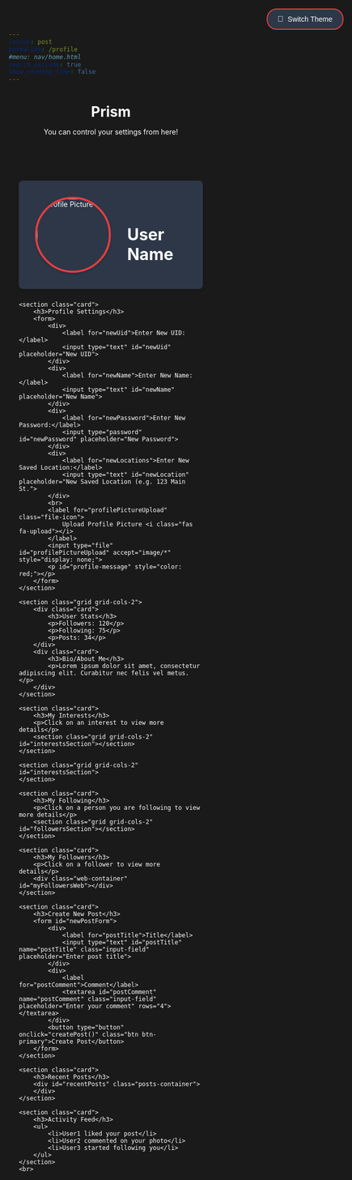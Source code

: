 ```yaml
---
layout: post
permalink: /profile
#menu: nav/home.html
search_exclude: true
show_reading_time: false
---
```


<style>
    * {
        margin: 0;
        padding: 0;
        box-sizing: border-box;
    }

    html {
        font-family: 'Roboto', sans-serif;
        background-color: #1a1a1a;
        color: #ffffff;
    }

    .container {
        width: 90%;
        max-width: 1200px;
        margin: 0 auto;
        padding-top: 2rem;
    }

    .page-header {
        text-align: center;
        margin-bottom: 2rem;
        padding: 2rem 0;
        border-bottom: 2px solid #e53e3e;
    }

    .page-header h1 {
        font-size: 2.5rem;
        font-weight: bold;
        color: #e53e3e;
        margin-bottom: 0.5rem;
    }

    .page-header p {
        color: #a0aec0;
        font-size: 1.1rem;
    }

    .profile {
        display: flex;
        align-items: center;
        margin-bottom: 24px;
        background-color: #2d3748;
        padding: 2rem;
        border-radius: 8px;
        box-shadow: 0 4px 6px rgba(0, 0, 0, 0.1);
    }

    .profile img {
        width: 150px;
        height: 150px;
        border-radius: 50%;
        border: 4px solid #e53e3e;
        margin-right: 2rem;
        box-shadow: 0 2px 4px rgba(0, 0, 0, 0.2);
    }

    .profile div h2 {
        font-size: 2rem;
        font-weight: bold;
        color: #ffffff;
        margin-bottom: 0.5rem;
    }

    .card {
        background-color: #2d3748;
        padding: 1.5rem;
        border-radius: 8px;
        margin-bottom: 1.5rem;
        box-shadow: 0 4px 6px rgba(0, 0, 0, 0.1);
    }

    .card h3 {
        font-size: 1.5rem;
        font-weight: 600;
        color: #e53e3e;
        margin-bottom: 1.5rem;
        border-bottom: 2px solid #e53e3e;
        padding-bottom: 0.5rem;
    }

    form div {
        margin-bottom: 1rem;
    }

    label {
        display: block;
        margin-bottom: 0.5rem;
        color: #a0aec0;
    }

    input[type="text"],
    input[type="password"] {
        width: 100%;
        padding: 0.75rem;
        border-radius: 4px;
        border: 1px solid #4a5568;
        background-color: #1a202c;
        color: #ffffff;
        margin-bottom: 1rem;
    }

    input[type="text"]:focus,
    input[type="password"]:focus {
        outline: none;
        border-color: #e53e3e;
        box-shadow: 0 0 0 2px rgba(229, 62, 62, 0.2);
    }

    .file-icon {
        display: inline-block;
        padding: 0.75rem 1.5rem;
        background-color: #e53e3e;
        color: white;
        border-radius: 4px;
        cursor: pointer;
        transition: background-color 0.2s;
    }

    .file-icon:hover {
        background-color: #c53030;
    }

    #profile-message {
        margin-top: 1rem;
        padding: 0.75rem;
        border-radius: 4px;
        font-weight: 500;
    }

    .grid {
        display: grid;
        gap: 16px;
        margin-bottom: 24px;
    }

    .grid-cols-2 {
        grid-template-columns: repeat(2, 1fr);
    }

    .card img {
        width: 100%;
        border-radius: 8px;
        transition: transform 0.3s ease-in-out;
    }

    .card img:hover {
        transform: scale(1.05);
    }

    .card p {
        margin-top: 8px;
    }

    ul {
        list-style: none;
    }

    ul li {
        margin: 8px 0;
    }

    .input-field {
        width: 100%;
        padding: 0.75rem;
        margin-bottom: 1rem;
        border: 2px solid #e53e3e;
        border-radius: 6px;
        background-color: #1a1a1a;
        color: #ffffff;
        font-size: 1rem;
        transition: border-color 0.3s ease;
    }

    .input-field:focus {
        outline: none;
        border-color: #fc8181;
        box-shadow: 0 0 0 2px rgba(229, 62, 62, 0.2);
    }

    textarea.input-field {
        resize: vertical;
        min-height: 100px;
    }

    .btn-primary {
        background-color: #e53e3e;
        color: white;
        padding: 0.75rem 1.5rem;
        border: none;
        border-radius: 6px;
        font-size: 1rem;
        cursor: pointer;
        transition: background-color 0.3s ease;
    }

    .btn-primary:hover {
        background-color: #c53030;
    }

    #newPostForm {
        display: flex;
        flex-direction: column;
        gap: 1rem;
    }

    #newPostForm label {
        color: #a0aec0;
        font-size: 1rem;
        margin-bottom: 0.5rem;
        display: block;
    }

    .posts-container {
        display: flex;
        flex-direction: column;
        gap: 1rem;
        max-height: 500px;
        overflow-y: auto;
    }

    .message-bubble {
        background-color: #2d3748;
        padding: 1rem;
        border-radius: 8px;
        margin: 0;
        border-left: 3px solid #e53e3e;
    }

    .post-title {
        font-weight: bold;
        color: #e53e3e;
        margin-bottom: 0.5rem;
    }

    .post-comment {
        color: #ffffff;
    }

    .theme-switch-wrapper {
        position: fixed;
        top: 20px;
        right: 20px;
        z-index: 1000;
    }

    .theme-switch {
        display: inline-block;
        padding: 10px 20px;
        background-color: #2d3748;
        border: 2px solid #e53e3e;
        border-radius: 20px;
        color: #ffffff;
        cursor: pointer;
        transition: all 0.3s ease;
        font-size: 14px;
        display: flex;
        align-items: center;
        gap: 8px;
    }

    .theme-switch:hover {
        transform: translateY(-2px);
        box-shadow: 0 4px 8px rgba(0, 0, 0, 0.2);
    }

    .theme-icon {
        font-size: 16px;
    }

    .web-container {
        position: relative;
        width: 100%;
        height: 500px;
        margin-bottom: 24px;
    }

    .web-node {
        position: absolute;
        width: 100px;
        height: 100px;
        border-radius: 50%;
        background-color: #f6e05e; /* Default yellow shade */
        color: #1a202c;
        display: flex;
        align-items: center;
        justify-content: center;
        text-align: center;
        box-shadow: 0 4px 6px rgba(0, 0, 0, 0.1);
        transition: transform 0.3s ease-in-out;
    }

    .web-node:hover {
        transform: scale(1.1);
    }

    .web-line {
        position: absolute;
        width: 2px;
        background-color: #ffffff; /* White line */
    }
</style>

<header class="heading">
    <h1>Prism</h1>
    <p>You can control your settings from here!</p>
</header>

<div class="theme-switch-wrapper">
    <button class="theme-switch" id="themeToggle">
        <span class="theme-icon">🌙</span>
        <span class="theme-text">Switch Theme</span>
    </button>
</div>

<div class="container">
    <section class="profile">
        <img src="https://placehold.co/150x150" alt="Profile Picture" id="profilePicture">
        <div>
            <h2 id="username">User Name</h2>
        </div>
    </section>

    <section class="card">
        <h3>Profile Settings</h3>
        <form>
            <div>
                <label for="newUid">Enter New UID:</label>
                <input type="text" id="newUid" placeholder="New UID">
            </div>
            <div>
                <label for="newName">Enter New Name:</label>
                <input type="text" id="newName" placeholder="New Name">
            </div>
            <div>
                <label for="newPassword">Enter New Password:</label>
                <input type="password" id="newPassword" placeholder="New Password">
            </div>
            <div>
                <label for="newLocations">Enter New Saved Location:</label>
                <input type="text" id="newLocation" placeholder="New Saved Location (e.g. 123 Main St.">
            </div>
            <br>
            <label for="profilePictureUpload" class="file-icon">
                Upload Profile Picture <i class="fas fa-upload"></i>
            </label>
            <input type="file" id="profilePictureUpload" accept="image/*" style="display: none;">
            <p id="profile-message" style="color: red;"></p>
        </form>
    </section>

    <section class="grid grid-cols-2">
        <div class="card">
            <h3>User Stats</h3>
            <p>Followers: 120</p>
            <p>Following: 75</p>
            <p>Posts: 34</p>
        </div>
        <div class="card">
            <h3>Bio/About Me</h3>
            <p>Lorem ipsum dolor sit amet, consectetur adipiscing elit. Curabitur nec felis vel metus.</p>
        </div>
    </section>

    <section class="card">
        <h3>My Interests</h3>
        <p>Click on an interest to view more details</p>
        <section class="grid grid-cols-2" id="interestsSection"></section>
    </section>

    <section class="grid grid-cols-2" id="interestsSection">
    </section>

    <section class="card">
        <h3>My Following</h3>
        <p>Click on a person you are following to view more details</p>
        <section class="grid grid-cols-2" id="followersSection"></section>
    </section>

    <section class="card">
        <h3>My Followers</h3>
        <p>Click on a follower to view more details</p>
        <div class="web-container" id="myFollowersWeb"></div>
    </section>

    <section class="card">
        <h3>Create New Post</h3>
        <form id="newPostForm">
            <div>
                <label for="postTitle">Title</label>
                <input type="text" id="postTitle" name="postTitle" class="input-field" placeholder="Enter post title">
            </div>
            <div>
                <label for="postComment">Comment</label>
                <textarea id="postComment" name="postComment" class="input-field" placeholder="Enter your comment" rows="4"></textarea>
            </div>
            <button type="button" onclick="createPost()" class="btn btn-primary">Create Post</button>
        </form>
    </section>

    <section class="card">
        <h3>Recent Posts</h3>
        <div id="recentPosts" class="posts-container">
        </div>
    </section>

    <section class="card">
        <h3>Activity Feed</h3>
        <ul>
            <li>User1 liked your post</li>
            <li>User2 commented on your photo</li>
            <li>User3 started following you</li>
        </ul>
    </section>
    <br>
</div>

<script type="module">
import { pythonURI, fetchOptions } from '{{site.baseurl}}/assets/js/api/config.js';

function createInterestCards(interests) {
    const interestsSection = document.getElementById('interestsSection');
    interestsSection.innerHTML = '';
    
    if (!interests || interests.length === 0) {
        const placeholderInterests = ['Gaming', 'Reading', 'Music', 'Art'];
        placeholderInterests.forEach((interest, index) => {
            const card = document.createElement('div');
            card.className = 'card';
            card.innerHTML = `
                <h4>${interest}</h4>
                <img src="https://placehold.co/300x200/d34e3f/a3adbf/png?text=${interest}" alt="${interest}">
                <button onclick="deleteInterest('${interest}')">Delete</button>
                <button onclick="editInterest('${interest}')">Edit</button>
            `;
            interestsSection.appendChild(card);
        });
        return;
    }

    interests.forEach(interest => {
        const card = document.createElement('div');
        card.className = 'card';
        card.innerHTML = `
            <h4>${interest}</h4>
            <img src="https://placehold.co/300x200/d34e3f/a3adbf/png?text=${interest}" alt="${interest}">
            <button onclick="deleteInterest('${interest}')">Delete</button>
            <button onclick="editInterest('${interest}')">Edit</button>
        `;
        interestsSection.appendChild(card);
    });
}

function createFollowerCards(followers) {
    const followersSection = document.getElementById('followersSection');
    followersSection.innerHTML = '';
    
    if (!followers || followers.length === 0) {
        const placeholderFollowers = ['Gaming', 'Reading', 'Music', 'Art'];
        placeholderFollowers.forEach((follower, index) => {
            const card = document.createElement('div');
            card.className = 'card';
            card.innerHTML = `
                <h4>${follower}</h4>
                <img src="https://placehold.co/300x200/218f66/a3adbf/png?text=${interest}" alt="${interest}">
            `;
            followersSection.appendChild(card);
        });
        return;
    }

    followers.forEach(follower => {
        const card = document.createElement('div');
        card.className = 'card';
        card.innerHTML = `
            <h4>${follower}</h4>
            <img src="https://placehold.co/300x200/218f66/a3adbf/png?text=${follower}" alt="${follower}">
        `;
        followersSection.appendChild(card);
    });
}

async function createMyFollowerWeb(followers) {
    const webContainer = document.getElementById('myFollowersWeb');
    webContainer.innerHTML = '';

    const centerX = webContainer.clientWidth / 2;
    const centerY = webContainer.clientHeight / 2;
    const radius = 150;

    if (!followers || followers.length === 0) {
        const placeholderFollowers = ['No followers yet'];
        placeholderFollowers.forEach((follower, index) => {
            const angle = (index / placeholderFollowers.length) * 2 * Math.PI;
            const x = centerX + radius * Math.cos(angle) - 50;
            const y = centerY + radius * Math.sin(angle) - 50;
            const node = createWebNode(follower, x, y);
            webContainer.appendChild(node);
        });
        return;
    }

    const followerPositions = {};

    followers.forEach((follower, index) => {
        const angle = (index / followers.length) * 2 * Math.PI;
        const x = centerX + radius * Math.cos(angle) - 50;
        const y = centerY + radius * Math.sin(angle) - 50;
        const node = createWebNode(follower, x, y);
        webContainer.appendChild(node);
        followerPositions[follower] = { x: x + 50, y: y + 50 };

        if (index > 0) {
            const prevAngle = ((index - 1) / followers.length) * 2 * Math.PI;
            const prevX = centerX + radius * Math.cos(prevAngle);
            const prevY = centerY + radius * Math.sin(prevAngle);
            const line = createWebLine(prevX, prevY, x + 50, y + 50);
            webContainer.appendChild(line);
        }
    });

    if (followers.length > 1) {
        const firstAngle = 0;
        const firstX = centerX + radius * Math.cos(firstAngle);
        const firstY = centerY + radius * Math.sin(firstAngle);
        const lastAngle = ((followers.length - 1) / followers.length) * 2 * Math.PI;
        const lastX = centerX + radius * Math.cos(lastAngle);
        const lastY = centerY + radius * Math.sin(lastAngle);
        const line = createWebLine(lastX, lastY, firstX, firstY);
        webContainer.appendChild(line);
    }

    await fetchMutualConnections(followerPositions);
}

async function fetchMutualConnections(followerPositions) {
    try {
        const response = await fetch(pythonURI + "/api/mutual_connections", fetchOptions);
        if (!response.ok) {
            throw new Error('Failed to fetch mutual connections');
        }
        const mutualConnections = await response.json();
        const webContainer = document.getElementById('myFollowersWeb');

        for (const [follower, connections] of Object.entries(mutualConnections)) {
            connections.forEach(connection => {
                if (followerPositions[follower] && followerPositions[connection]) {
                    const line = createWebLine(
                        followerPositions[follower].x,
                        followerPositions[follower].y,
                        followerPositions[connection].x,
                        followerPositions[connection].y
                    );
                    webContainer.appendChild(line);
                }
            });
        }
    } catch (error) {
        console.error('Error fetching mutual connections:', error);
    }
}

const yellowShades = ['#f6e05e', '#ecc94b', '#d69e2e', '#b7791f', '#975a16'];

function createWebNode(name, x, y) {
    const node = document.createElement('div');
    node.className = 'web-node';
    node.style.left = `${x}px`;
    node.style.top = `${y}px`;
    node.style.backgroundColor = yellowShades[Math.floor(Math.random() * yellowShades.length)];
    node.textContent = name;
    return node;
}

function createWebLine(x1, y1, x2, y2) {
    const line = document.createElement('div');
    line.className = 'web-line';
    line.style.left = `${x1}px`;
    line.style.top = `${y1}px`;
    line.style.width = `${Math.hypot(x2 - x1, y2 - y1)}px`;
    line.style.transform = `rotate(${Math.atan2(y2 - y1, x2 - x1)}rad)`;
    return line;
}

function createMyFollowerCards(followers) {
    createMyFollowerWeb(followers);
}

async function updateUserInfo() {
    try {
        const response = await fetch(pythonURI + "/api/user", {
            ...fetchOptions,
            method: 'GET'
        });
        const data = await response.json();
        
        document.getElementById('username').textContent = data.name || 'User Name';
        
        if (data.pfp) {
            document.getElementById('profilePicture').src = data.pfp;
        }
        
        const interestsResponse = await fetch(pythonURI + "/api/savedlocations", {
            ...fetchOptions,
            method: 'GET'
        });
        const interestsData = await interestsResponse.json();
        const interests = interestsData ? interestsData.split(',').map(i => i.trim()).filter(i => i) : [];
        createInterestCards(interests);

        const followers = data.followers ? data.followers.split(',').map(i => i.trim()).filter(i => i) : [];
        createFollowerCards(followers);

        const myFollowersResponse = await fetch(pythonURI + "/api/following", {
            ...fetchOptions,
            method: 'GET'
        });
        const myFollowersData = await myFollowersResponse.json();
        const myFollowers = myFollowersData ? myFollowersData : [];
        createMyFollowerCards(myFollowers);

    } catch (error) {
        console.error('Error fetching user info:', error);
    }
}

document.addEventListener('DOMContentLoaded', updateUserInfo);

async function fetchProfilePicture() {
    try {
        const response = await fetch(pythonURI + "/api/id/pfp", fetchOptions);
        if (!response.ok) {
            throw new Error('Failed to fetch profile picture');
        }
        const data = await response.json();
        if (data && data.pfp) {
            document.getElementById('profilePicture').src = `data:image/jpeg;base64,${data.pfp}`;
        }
    } catch (error) {
        console.error('Error fetching profile picture:', error);
        showError('Error fetching profile picture');
    }
}

function setPlaceholders(userData) {
    const uidInput = document.getElementById('newUid');
    const nameInput = document.getElementById('newName');
    const interestsInput = document.getElementById('newInterests');
    const followersInput = document.getElementById('newFollowers');

    if (userData.uid) uidInput.placeholder = userData.uid;
    if (userData.name) nameInput.placeholder = userData.name;
    if (userData.followers) followersInput.placeholder = userData.followers;
}

async function updateProfile(field, value) {
    try {
        if (field === 'interests' && value) {
            const response = await fetch(pythonURI + "/api/user", fetchOptions);
            const userData = await response.json();
            const currentInterests = userData.interests ? userData.interests.split(',').map(i => i.trim()) : [];
            const newInterests = value.split(',').map(i => i.trim());
            const combinedInterests = [...new Set([...currentInterests, ...newInterests])];
            value = combinedInterests.join(', ');

            const updateResponse = await fetch(pythonURI + "/api/savedlocations", {
                ...fetchOptions,
                method: 'PUT',
                body: JSON.stringify({ interests: value })
            });

            if (!updateResponse.ok) {
                throw new Error('Failed to update interests');
            }

            showError('Interests updated successfully', 'green');
            updateUserInfo();
            return;
        }

        if (field === 'followers' && value) {
            const response = await fetch(pythonURI + "/api/user", fetchOptions);
            const userData = await response.json();
            const currentFollowers = userData.followers ? userData.followers.split(',').map(i => i.trim()) : [];
            const newFollowers = value.split(',').map(i => i.trim());
            const combinedFollowers = [...new Set([...currentFollowers, ...newFollowers])];
            value = combinedFollowers.join(', ');

            const updateResponse = await fetch(pythonURI + "/api/user", {
                ...fetchOptions,
                method: 'PUT',
                body: JSON.stringify({ followers: value })
            });

            if (!updateResponse.ok) {
                const errorData = await updateResponse.json();
                throw new Error(errorData.message || 'Failed to update followers');
            }

            showError('Followers updated successfully', 'green');
            updateUserInfo();
            return;
        }

        const response = await fetch(pythonURI + "/api/user", {
            ...fetchOptions,
            method: 'PUT',
            body: JSON.stringify({
                [field]: value
            })
        });

        if (!response.ok) {
            throw new Error('Failed to update profile');
        }

        showError('Profile updated successfully', 'green');
        updateUserInfo();
    } catch (error) {
        console.error('Error updating profile:', error);
        showError(error.message || 'Error updating profile');
    }
}

async function deleteInterest(interest) {
    try {
        const response = await fetch(pythonURI + "/api/savedlocations", {
            ...fetchOptions,
            method: 'DELETE',
            body: JSON.stringify({ interest: interest })
        });

        if (!response.ok) {
            throw new Error('Failed to delete interest');
        }

        showError('Interest deleted successfully', 'green');
        updateUserInfo();
    } catch (error) {
        console.error('Error deleting interest:', error);
        showError('Error deleting interest');
    }
}

window.deleteInterest = deleteInterest;

async function editInterest(oldInterest) {
    const newInterest = prompt("Edit interest:", oldInterest);
    if (newInterest && newInterest.trim() !== "") {
        try {
            // Delete the old interest
            await fetch(pythonURI + "/api/savedlocations", {
                ...fetchOptions,
                method: 'DELETE',
                body: JSON.stringify({ interest: oldInterest })
            });

            // Add the new interest
            const response = await fetch(pythonURI + "/api/savedlocations", {
                ...fetchOptions,
                method: 'PUT',
                body: JSON.stringify({ interests: newInterest })
            });

            if (!response.ok) {
                throw new Error('Failed to edit interest');
            }

            showError('Interest edited successfully', 'green');
            updateUserInfo();
        } catch (error) {
            console.error('Error editing interest:', error);
            showError('Error editing interest');
        }
    }
}

window.editInterest = editInterest;

async function uploadProfilePicture(file) {
    try {
        const base64String = await convertToBase64(file);
        const response = await fetch(pythonURI + "/api/id/pfp", {
            ...fetchOptions,
            method: 'PUT',
            body: JSON.stringify({ pfp: base64String })
        });

        if (!response.ok) {
            throw new Error('Failed to upload profile picture');
        }

        showError('Profile picture updated successfully', 'green');
        fetchProfilePicture();
    } catch (error) {
        console.error('Error uploading profile picture:', error);
        showError('Error uploading profile picture');
    }
}

function convertToBase64(file) {
    return new Promise((resolve, reject) => {
        const reader = new FileReader();
        reader.onload = () => resolve(reader.result.split(',')[1]);
        reader.onerror = error => reject(error);
        reader.readAsDataURL(file);
    });
}

function showError(message, color = 'red') {
    const messageElement = document.getElementById('profile-message');
    messageElement.style.color = color;
    messageElement.textContent = message;
    setTimeout(() => {
        messageElement.textContent = '';
    }, 3000);
}

async function displayCurrentInterests() {
    try {
        const response = await fetch(pythonURI + "/api/user", fetchOptions);
        const userData = await response.json();
        if (userData.interests) {
            const formattedInterests = userData.interests.split(',').map(i => i.trim()).filter(i => i).join(', ');
            document.getElementById('newInterests').placeholder = `Current interests: ${formattedInterests}`;
        }
    } catch (error) {
        console.error('Error fetching current interests:', error);
    }
}

async function displayCurrentFollowers() {
    try {
        const response = await fetch(pythonURI + "/api/user", fetchOptions);
        const userData = await response.json();
        if (userData.followers) {
            const formattedFollowers = userData.followers.split(',').map(i => i.trim()).filter(i => i).join(', ');
            document.getElementById('newFollowers').placeholder = `Current follower: ${formattedFollowers}`;
        }
    } catch (error) {
        console.error('Error fetching current followers:', error);
    }
}

document.addEventListener('DOMContentLoaded', () => {
    fetchProfilePicture();
    displayCurrentInterests();
    displayCurrentFollowers();

    const profilePictureInput = document.getElementById('profilePictureUpload');
    profilePictureInput.addEventListener('change', (e) => {
        if (e.target.files[0]) {
            uploadProfilePicture(e.target.files[0]);
        }
    });

    const inputs = ['newUid', 'newName', 'newPassword', 'newInterests', 'newFollowers'];
    inputs.forEach(id => {
        const input = document.getElementById(id);
        input.addEventListener('change', (e) => {
            if (e.target.value) {
                updateProfile(id.replace('new', '').toLowerCase(), e.target.value);
                e.target.value = '';
            }
        });
    });

    const themeToggle = document.querySelector('.theme-switch');
    
    // Check for saved theme preference
    const savedTheme = localStorage.getItem('site-theme') || 'dark';
    document.body.classList.add(savedTheme + '-theme');
    
    // Update initial button text
    updateThemeButtonText(savedTheme);

    themeToggle.addEventListener('click', () => {
        const root = document.documentElement;
        const currentTheme = root.classList.contains('light-theme') ? 'light' : 'dark';
        const newTheme = currentTheme === 'light' ? 'dark' : 'light';
        
        // Remove old theme class and add new one
        root.classList.remove(currentTheme + '-theme');
        root.classList.add(newTheme + '-theme');
        
        // Save preference
        localStorage.setItem('site-theme', newTheme);
        
        // Update button text
        updateThemeButtonText(newTheme);
    });

    function updateThemeButtonText(theme) {
        const themeText = themeToggle.querySelector('.theme-text');
        themeText.textContent = `Switch to ${theme === 'light' ? 'Dark' : 'Light'} Mode`;
    }
});

window.onload = function() {
    fetchPosts();
};

async function fetchPosts() {
    const channelData = {
        channel_id: 7 
    };

    try {
        const response = await fetch(`${pythonURI}/api/posts/filter`, {
            ...fetchOptions,
            method: 'POST',
            headers: {
                'Content-Type': 'application/json'
            },
            body: JSON.stringify(channelData)
        });

        if (!response.ok) {
            throw new Error('Failed to get posts: ' + response.statusText);
        }

        const posts = await response.json();
        const postsContainer = document.getElementById('recentPosts');
        postsContainer.innerHTML = '';

        posts.forEach(post => {
            const postElement = document.createElement('div');
            postElement.classList.add('message-bubble');
            
            const titleElement = document.createElement('div');
            titleElement.classList.add('post-title');
            titleElement.textContent = post.title;
            
            const commentElement = document.createElement('div');
            commentElement.classList.add('post-comment');
            commentElement.textContent = post.comment;
            
            postElement.appendChild(titleElement);
            postElement.appendChild(commentElement);
            postsContainer.appendChild(postElement);
        });

    } catch (error) {
        console.error('Error fetching posts:', error);
        const postsContainer = document.getElementById('recentPosts');
        postsContainer.innerHTML = '<p style="color: #e53e3e;">Error loading posts. Please try again later.</p>';
    }
}

async function createPost() {
    const title = document.getElementById('postTitle').value.trim();
    const comment = document.getElementById('postComment').value.trim();
    
    if (!title || !comment) {
        alert('Please fill in both title and comment fields');
        return;
    }

    const postData = {
        title: title,
        comment: comment,
        channel_id: 7,
    };

    try {
        const response = await fetch(`${pythonURI}/api/post`, {
            ...fetchOptions,
            method: 'POST',
            headers: {
                'Content-Type': 'application/json'
            },
            body: JSON.stringify(postData)
        });

        if (!response.ok) {
            throw new Error('Failed to create post: ' + response.statusText);
        }

        document.getElementById('newPostForm').reset();
        alert('Post created successfully!');
        
        // Refresh posts after creating a new one
        await fetchPosts();
        
    } catch (error) {
        console.error('Error creating post:', error);
        alert('Failed to create post. Please try again.');
    }
}

window.createPost = createPost;
</script>

<script>
document.addEventListener('DOMContentLoaded', () => {
    const themeToggle = document.getElementById('themeToggle');
    const themeIcon = themeToggle.querySelector('.theme-icon');
    const themeText = themeToggle.querySelector('.theme-text');
    
    // Check initial theme
    const savedTheme = localStorage.getItem('site-theme') || 'dark';
    document.body.setAttribute('data-theme', savedTheme);
    updateThemeUI(savedTheme);
    
    themeToggle.addEventListener('click', () => {
        const currentTheme = document.body.getAttribute('data-theme');
        const newTheme = currentTheme === 'light' ? 'dark' : 'light';
        
        // Update theme
        document.body.setAttribute('data-theme', newTheme);
        localStorage.setItem('site-theme', newTheme);
        updateThemeUI(newTheme);
    });
    
    function updateThemeUI(theme) {
        themeIcon.textContent = theme === 'light' ? '🌙' : '☀️';
        themeText.textContent = `Switch to ${theme === 'light' ? 'Dark' : 'Light'} Theme`;
    }
});
</script>